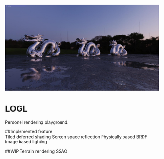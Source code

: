![GitHub Logo](/1.jpg)
# LOGL
Personel rendering playground.  

##Implemented feature  
Tiled deferred shading
Screen space reflection
Physically based BRDF
Image based lighting

##WIP
Terrain rendering
SSAO
